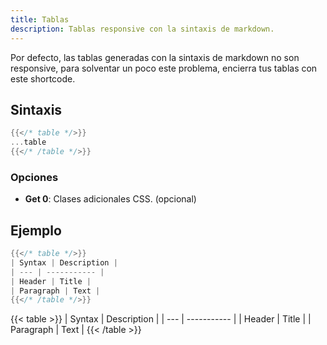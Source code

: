 ```yaml
---
title: Tablas
description: Tablas responsive con la sintaxis de markdown.
---
```


Por defecto, las tablas generadas con la sintaxis de markdown no son responsive, para solventar un poco este problema, encierra tus tablas con este shortcode.

## Sintaxis

```go
{{</* table */>}}
...table
{{</* /table */>}}
```

### Opciones

- **Get 0**: Clases adicionales CSS. (opcional)

## Ejemplo

```go
{{</* table */>}}
| Syntax | Description |
| --- | ----------- |
| Header | Title |
| Paragraph | Text |
{{</* /table */>}}
```

{{< table >}}
| Syntax | Description |
| --- | ----------- |
| Header | Title |
| Paragraph | Text |
{{< /table >}}